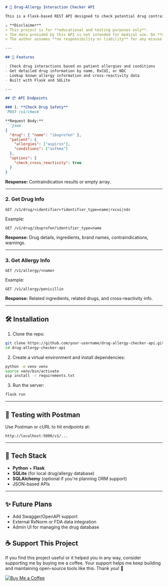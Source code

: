 ````markdown
# 💊 Drug-Allergy Interaction Checker API

This is a Flask-based REST API designed to check potential drug contraindications and cross-reactive allergies for patients. It also provides detailed information about drugs and allergies using a custom SQLite database.

⚠️ **Disclaimer**  
> This project is for **educational and testing purposes only**.  
> The data provided by this API is not intended for medical use. Do **not** use this application to make medical decisions.  
> The author assumes **no responsibility or liability** for any misuse or misunderstanding of the code or data.

---

## 🚀 Features

- Check drug interactions based on patient allergies and conditions
- Get detailed drug information by name, RxCUI, or NDC
- Lookup known allergy information and cross-reactivity data
- Built with Flask and SQLite

---

## 📦 API Endpoints

### 1. **Check Drug Safety**
`POST /v1/check`

**Request Body:**
```json
{
  "drug": { "name": "ibuprofen" },
  "patient": {
    "allergies": ["aspirin"],
    "conditions": ["asthma"]
  },
  "options": {
    "check_cross_reactivity": true
  }
}
````

**Response:** Contraindication results or empty array.

---

### 2. **Get Drug Info**

`GET /v1/drug/<identifier>?identifier_type=name|rxcui|ndc`

Example:

```
GET /v1/drug/ibuprofen?identifier_type=name
```

**Response:** Drug details, ingredients, brand names, contraindications, warnings.

---

### 3. **Get Allergy Info**

`GET /v1/allergy/<name>`

Example:

```
GET /v1/allergy/penicillin
```

**Response:** Related ingredients, related drugs, and cross-reactivity info.

---

## 🛠️ Installation

1. Clone the repo:

```bash
git clone https://github.com/your-username/drug-allergy-checker-api.git
cd drug-allergy-checker-api
```

2. Create a virtual environment and install dependencies:

```bash
python -m venv venv
source venv/bin/activate
pip install -r requirements.txt
```

3. Run the server:

```bash
flask run
```

---

## 🧪 Testing with Postman

Use Postman or cURL to hit endpoints at:

```
http://localhost:5000/v1/...
```

---

## 🧱 Tech Stack

* **Python** + **Flask**
* **SQLite** (for local drug/allergy database)
* **SQLAlchemy** (optional if you're planning ORM support)
* JSON-based APIs

---

## ✨ Future Plans

* Add Swagger/OpenAPI support
* External RxNorm or FDA data integration
* Admin UI for managing the drug database

## ☕ Support This Project
If you find this project useful or it helped you in any way, consider supporting me by buying me a coffee.
Your support helps me keep building and maintaining open-source tools like this. Thank you! 🙏

[![Buy Me a Coffee](https://img.shields.io/badge/Buy%20me%20a%20coffee-%E2%98%95%EF%B8%8F-yellow?style=flat&logo=buy-me-a-coffee)](https://www.buymeacoffee.com/botarius)

